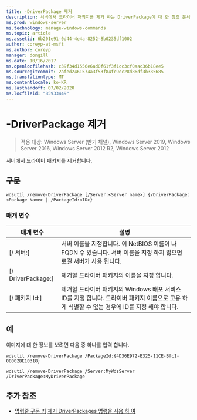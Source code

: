 ```yaml
---
title: -DriverPackage 제거
description: 서버에서 드라이버 패키지를 제거 하는 DriverPackage에 대 한 참조 문서입니다.
ms.prod: windows-server
ms.technology: manage-windows-commands
ms.topic: article
ms.assetid: 6b201e91-0d44-4e4a-8252-8b0235df1002
author: coreyp-at-msft
ms.author: coreyp
manager: dongill
ms.date: 10/16/2017
ms.openlocfilehash: c39f34d1556e6ad0f61f3f1cc3cf0aac36b18ee5
ms.sourcegitcommit: 2afed2461574a3f53f84fc9ec28d86df3b335685
ms.translationtype: MT
ms.contentlocale: ko-KR
ms.lasthandoff: 07/02/2020
ms.locfileid: "85933449"
---
```

# <a name="remove-driverpackage"></a>-DriverPackage 제거

> 적용 대상: Windows Server (반기 채널), Windows Server 2019, Windows Server 2016, Windows Server 2012 R2, Windows Server 2012

서버에서 드라이버 패키지를 제거합니다.

## <a name="syntax"></a>구문
```
wdsutil /remove-DriverPackage [/Server:<Server name>] {/DriverPackage:<Package Name> | /PackageId:<ID>}
```
### <a name="parameters"></a>매개 변수

|        매개 변수        |                                                                            설명                                                                             |
|-------------------------|--------------------------------------------------------------------------------------------------------------------------------------------------------------------|
| [/ 서버:<Server name>] |              서버 이름을 지정합니다. 이 NetBIOS 이름이 나 FQDN 수 있습니다. 서버 이름을 지정 하지 않으면 로컬 서버가 사용 됩니다.              |
| [/ DriverPackage:<Name>] |                                                        제거할 드라이버 패키지의 이름을 지정 합니다.                                                         |
|    [/ 패키지 Id:<ID>]    | 제거할 드라이버 패키지의 Windows 배포 서비스 ID를 지정 합니다. 드라이버 패키지 이름으로 고유 하 게 식별할 수 없는 경우에 ID를 지정 해야 합니다. |

## <a name="examples"></a>예
이미지에 대 한 정보를 보려면 다음 중 하나를 입력 합니다.
```
wdsutil /remove-DriverPackage /PackageId:{4D36E972-E325-11CE-Bfc1-08002BE10318}
```
```
wdsutil /remove-DriverPackage /Server:MyWdsServer /DriverPackage:MyDriverPackage
```
## <a name="additional-references"></a>추가 참조
- [명령줄 구문 키](command-line-syntax-key.md) 
 [제거 DriverPackages 명령을 사용 하 여](using-the-remove-driverpackages-command.md)
